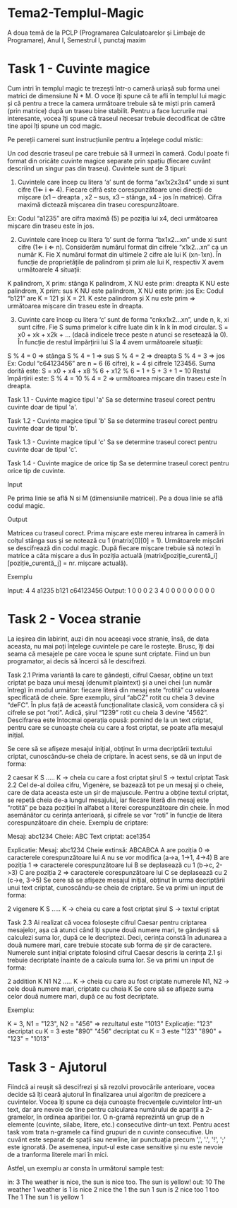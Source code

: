 # Tema2-Templul-Magic
A doua temă de la PCLP (Programarea Calculatoarelor și Limbaje de Programare), Anul I, Semestrul I, punctaj maxim

# Task 1 - Cuvinte magice
Cum intri în templul magic te trezești într-o cameră uriașă sub forma unei matrici de dimensiune N * M. O voce îți spune că te afli în templul lui magic și că pentru a trece la camera următoare trebuie să te miști prin cameră (prin matrice) după un traseu bine stabilit. Pentru a face lucrurile mai interesante, vocea îți spune că traseul necesar trebuie decodificat de către tine apoi îți spune un cod magic.

Pe pereții camerei sunt instrucțiunile pentru a înțelege codul mistic:

Un cod descrie traseul pe care trebuie să îl urmezi în cameră.
Codul poate fi format din oricâte cuvinte magice separate prin spațiu (fiecare cuvânt descriind un singur pas din traseu).
Cuvintele sunt de 3 tipuri:

1. Cuvintele care încep cu litera ‘a’ sunt de forma “ax1x2x3x4” unde xi sunt cifre (1⇐ i ⇐ 4). Fiecare cifră este corespunzătoare unei direcții de mișcare (x1 – dreapta , x2 – sus, x3 – stânga, x4 - jos în matrice). Cifra maximă dictează mișcarea din traseu corespunzătoare.

Ex: Codul “a1235” are cifra maximă (5) pe poziția lui x4, deci următoarea mișcare din traseu este în jos.

2. Cuvintele care încep cu litera ‘b’ sunt de forma “bx1x2…xn” unde xi sunt cifre (1⇐ i ⇐ n). Considerăm numărul format din cifrele “x1x2…xn” ca un număr K. Fie X numărul format din ultimele 2 cifre ale lui K (xn-1xn). În funcție de proprietățile de palindrom și prim ale lui K, respectiv X avem următoarele 4 situații:

K palindrom, X prim: stânga
K palindrom, X NU este prim: dreapta
K NU este palindrom, X prim: sus
K NU este palindrom, X NU este prim: jos
Ex: Codul “b121” are K = 121 și X = 21. K este palindrom și X nu este prim ⇒ următoarea mișcare din traseu este în dreapta.

3. Cuvinte care încep cu litera ‘c’ sunt de forma “cnkx1x2…xn”, unde n, k, xi sunt cifre. Fie S suma primelor k cifre luate din k în k în mod circular. S = x0 + xk + x2k + … (dacă indicele trece peste n atunci se resetează la 0). În funcție de restul împărțirii lui S la 4 avem următoarele situații:

S % 4 = 0 ⇒ stânga
S % 4 = 1 ⇒ sus
S % 4 = 2 ⇒ dreapta
S % 4 = 3 ⇒ jos
Ex: Codul “c64123456” are n = 6 (6 cifre), k = 4 și cifrele 123456. Suma dorită este: S = x0 + x4 + x8 % 6 + x12 % 6 = 1 + 5 + 3 + 1 = 10 Restul împărțirii este: S % 4 = 10 % 4 = 2 ⇒ următoarea mișcare din traseu este în dreapta.

Task 1.1 - Cuvinte magice tipul 'a'
Sa se determine traseul corect pentru cuvinte doar de tipul 'a'.

Task 1.2 - Cuvinte magice tipul 'b'
Sa se determine traseul corect pentru cuvinte doar de tipul 'b'.

Task 1.3 - Cuvinte magice tipul 'c'
Sa se determine traseul corect pentru cuvinte doar de tipul 'c'.

Task 1.4 - Cuvinte magice de orice tip
Sa se determine traseul corect pentru orice tip de cuvinte.

Input

Pe prima linie se află N si M (dimensiunile matricei). Pe a doua linie se află codul magic.

Output

Matricea cu traseul corect. Prima mișcare este mereu intrarea în cameră în colțul stânga sus și se notează cu 1 (matrix[0][0] = 1). Următoarele mișcări se descifrează din codul magic. După fiecare mișcare trebuie să notezi în matrice a câta mișcare a dus în poziția actuală (matrix[poziție_curentă_i][poziție_curentă_j] = nr. mișcare actuală).

Exemplu

Input:
4 4
a1235 b121 c64123456
Output:
1 0 0 0
2 3 4 0
0 0 0 0
0 0 0 0

# Task 2 - Vocea stranie
La ieșirea din labirint, auzi din nou aceeași voce stranie, însă, de data aceasta, nu mai poți înțelege cuvintele pe care le rostește. Brusc, îți dai seama că mesajele pe care vocea le spune sunt criptate. Fiind un bun programator, ai decis să încerci să le descifrezi.

Task 2.1 
Prima variantă la care te gândești, cifrul Caesar, obține un text criptat pe baza unui mesaj (denumit plaintext) și a unei chei (un număr întreg) în modul următor: fiecare literă din mesaj este “rotită” cu valoarea specificată de cheie. Spre exemplu, șirul “abCZ” rotit cu cheia 3 devine “deFC”. În plus față de această funcționalitate clasică, vom considera că și cifrele se pot “roti”. Adică, șirul “1239” rotit cu cheia 3 devine “4562”. Descifrarea este întocmai operația opusă: pornind de la un text criptat, pentru care se cunoaște cheia cu care a fost criptat, se poate afla mesajul inițial.

Se cere să se afișeze mesajul inițial, obținut în urma decriptării textului criptat, cunoscându-se cheia de criptare. În acest sens, se dă un input de forma:

2
caesar
K
S
.....
K -> cheia cu care a fost criptat șirul
S -> textul criptat
Task 2.2
Cel de-al doilea cifru, Vigenère, se bazează tot pe un mesaj și o cheie, care de data aceasta este un șir de majuscule. Pentru a obține textul criptat, se repetă cheia de-a lungul mesajului, iar fiecare literă din mesaj este “rotită” pe baza poziției în alfabet a literei corespunzătoare din cheie. În mod asemănător cu cerința anterioară, și cifrele se vor “roti” în funcție de litera corespunzătoare din cheie. Exemplu de criptare:

Mesaj: abc1234
Cheie: ABC
Text criptat: ace1354

Explicatie:
Mesaj:          abc1234
Cheie extinsă:  ABCABCA
A are poziția 0 => caracterele corespunzătoare lui A nu se vor modifica (a->a, 1->1, 4->4)
B are poziția 1 => caracterele corespunzătoare lui B se deplasează cu 1 (b->c, 2->3)
C are poziția 2 => caracterele corespunzătoare lui C se deplasează cu 2 (c->e, 3->5)
Se cere să se afișeze mesajul inițial, obținut în urma decriptării unui text criptat, cunoscându-se cheia de criptare. Se va primi un input de forma:

2
vigenere
K
S
.....
K -> cheia cu care a fost criptat șirul
S -> textul criptat

Task 2.3
Ai realizat că vocea folosește cifrul Caesar pentru criptarea mesajelor, așa că atunci când îți spune două numere mari, te gândești să calculezi suma lor, după ce le decriptezi. Deci, cerința constă în adunarea a două numere mari, care trebuie stocate sub forma de șir de caractere. Numerele sunt inițial criptate folosind cifrul Caesar descris la cerința 2.1 și trebuie decriptate înainte de a calcula suma lor. Se va primi un input de forma:

2
addition
K
N1
N2
.....
K -> cheia cu care au fost criptate numerele
N1, N2 -> cele două numere mari, criptate cu cheia K
Se cere să se afișeze suma celor două numere mari, după ce au fost decriptate.

Exemplu:

K = 3, N1 = "123", N2 = "456" => rezultatul este "1013"
Explicație: 
"123" decriptat cu K = 3 este "890"
"456" decriptat cu K = 3 este "123"
"890" + "123" = "1013"

# Task 3 - Ajutorul
Fiindcă ai reușit să descifrezi și să rezolvi provocările anterioare, vocea decide să îți ceară ajutorul în finalizarea unui algoritm de prezicere a cuvintelor. Vocea îți spune ca deja cunoaște frecvențele cuvintelor într-un text, dar are nevoie de tine pentru calcularea numărului de apariții a 2-gramelor, în ordinea apariției lor. O n-gramă reprezintă un grup de n elemente (cuvinte, silabe, litere, etc.) consecutive dintr-un text. Pentru acest task vom trata n-gramele ca fiind grupuri de n cuvinte consecutive. Un cuvânt este separat de spații sau newline, iar punctuația precum ',', '.', '!', ';' este ignorată. De asemenea, input-ul este case sensitive și nu este nevoie de a tranforma literele mari în mici.

Astfel, un exemplu ar consta în următorul sample test:

in:
3
The weather is nice, the sun is nice too.
The sun is yellow!
out: 
10
The weather 1
weather is 1
is nice 2
nice the 1
the sun 1
sun is 2
nice too 1
too The 1
The sun 1
is yellow 1
